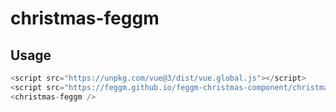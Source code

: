 # christmas-feggm

## Usage

```js
<script src="https://unpkg.com/vue@3/dist/vue.global.js"></script>
<script src="https://feggm.github.io/feggm-christmas-component/christmas-feggm.umd.js"></script>
<christmas-feggm />
```
